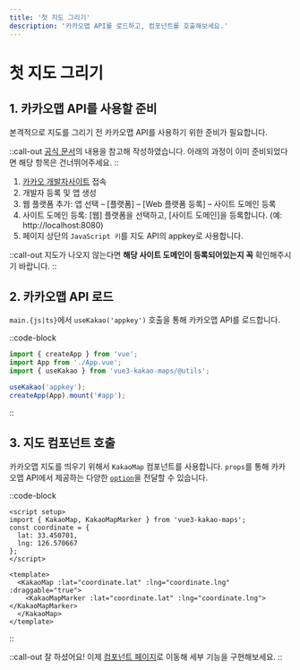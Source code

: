```yaml
---
title: '첫 지도 그리기'
description: '카카오맵 API를 로드하고, 컴포넌트를 호출해보세요.'
---
```


# 첫 지도 그리기

## 1. 카카오맵 API를 사용할 준비

본격적으로 지도를 그리기 전 카카오맵 API를 사용하기 위한 준비가 필요합니다.

::call-out
[공식 문서](https://apis.map.kakao.com/web/guide/)의 내용을 참고해 작성하였습니다.
아래의 과정이 이미 준비되었다면 해당 항목은 건너뛰어주세요.
::

1. [카카오 개발자사이트](https://developers.kakao.com) 접속
2. 개발자 등록 및 앱 생성
3. 웹 플랫폼 추가: 앱 선택 – [플랫폼] – [Web 플랫폼 등록] – 사이트 도메인 등록
4. 사이트 도메인 등록: [웹] 플랫폼을 선택하고, [사이트 도메인]을 등록합니다. (예: http://localhost:8080)
5. 페이지 상단의 `JavaScript 키`를 지도 API의 appkey로 사용합니다.

::call-out
지도가 나오지 않는다면 **해당 사이트 도메인이 등록되어있는지 꼭** 확인해주시기 바랍니다.
::

## 2. 카카오맵 API 로드

`main.{js|ts}`에서 `useKakao('appkey')` 호출을 통해 카카오맵 API를 로드합니다.

::code-block

```js
import { createApp } from 'vue';
import App from './App.vue';
import { useKakao } from 'vue3-kakao-maps/@utils';

useKakao('appkey');
createApp(App).mount('#app');
```

::

## 3. 지도 컴포넌트 호출

카카오맵 지도를 띄우기 위해서 `KakaoMap` 컴포넌트를 사용합니다. `props`를 통해 카카오맵 API에서 제공하는 다양한 [`option`](https://apis.map.kakao.com/web/documentation/#Map)을 전달할 수 있습니다.

::code-block

```vue
<script setup>
import { KakaoMap, KakaoMapMarker } from 'vue3-kakao-maps';
const coordinate = {
  lat: 33.450701,
  lng: 126.570667
};
</script>

<template>
  <KakaoMap :lat="coordinate.lat" :lng="coordinate.lng" :draggable="true">
    <KakaoMapMarker :lat="coordinate.lat" :lng="coordinate.lng"></KakaoMapMarker>
  </KakaoMap>
</template>
```

::

::call-out
잘 하셨어요! 이제 <a href="/components">컴포넌트 페이지</a>로 이동해 세부 기능을 구현해보세요.
::
